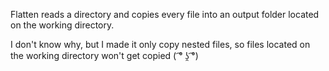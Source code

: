 Flatten reads a directory and copies every file into an output folder located on the working directory.

I don't know why, but I made it only copy nested files, so files located on the working directory won't get copied 
( ͡° ʖ̯ ͡°)
